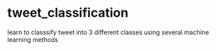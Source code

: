 # tweet_classification
learn to classsify tweet into 3 different classes using several machine learning methods
